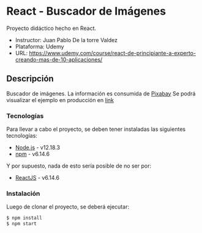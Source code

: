 # React - Buscador de Imágenes

Proyecto didáctico hecho en React.

  - Instructor: Juan Pablo De la torre Valdez
  - Plataforma: Udemy
  - URL: https://www.udemy.com/course/react-de-principiante-a-experto-creando-mas-de-10-aplicaciones/

## Descripción

Buscador de imágenes. La información es consumida de [Pixabay](https://pixabay.com/.)
Se podrá visualizar el ejemplo en producción en [link](https://friendly-wright-08db92.netlify.app)

### Tecnologías

Para llevar a cabo el proyecto, se deben tener instaladas las siguientes tecnologías:

* [Node.js] - v12.18.3
* [npm] - v6.14.6

Y por supuesto, nada de esto sería posible de no ser por: 
* [ReactJS] - v6.14.6

### Instalación

Luego de clonar el proyecto, se deberá ejecutar:

```sh
$ npm install
$ npm start
```



[node.js]: <https://nodejs.org/>
[npm]: <https://www.npmjs.com/>
[ReactJS]: <https://es.reactjs.org/>
